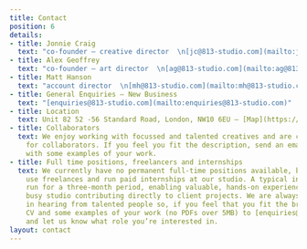 ```yaml
---
title: Contact
position: 6
details:
- title: Jonnie Craig
  text: "co-founder — creative director  \n[jc@813-studio.com](mailto:jc@813-studio.com)"
- title: Alex Geoffrey
  text: "co-founder — art director  \n[ag@813-studio.com](mailto:ag@813-studio.com)"
- title: Matt Hanson
  text: "account director  \n[mh@813-studio.com](mailto:mh@813-studio.com)"
- title: General Enquiries — New Business
  text: "[enquiries@813-studio.com](mailto:enquiries@813-studio.com)"
- title: Location
  text: Unit 82 52 -56 Standard Road, London, NW10 6EU — [Map](https://goo.gl/maps/uUZERk6jRjS2)
- title: Collaborators
  text: We enjoy working with focussed and talented creatives and are constantly searching
    for collaborators. If you feel you fit the description, send an email to [enquiries@813-studio.com](mailto:enquiries@813-studio.com)
    with some examples of your work.
- title: Full time positions, freelancers and internships
  text: We currently have no permanent full-time positions available, but we do regularly
    use freelances and run paid internships at our studio. A typical internship would
    run for a three-month period, enabling valuable, hands-on experience in a friendly,
    busy studio contributing directly to client projects. We are always interested
    in hearing from talented people so, if you feel that you fit the brief, send a
    CV and some examples of your work (no PDFs over 5MB) to [enquiries@813-studio.com](mailto:enquiries@813-studio.com)
    and let us know what role you’re interested in.
layout: contact
---
```


